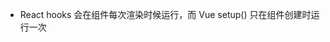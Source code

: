 * React hooks 会在组件每次渲染时候运行，而 Vue setup() 只在组件创建时运行一次











<!-- https://juejin.cn/post/6844903495670169613 -->
<!-- https://juejin.cn/post/6844903991491444744 -->
<!-- https://juejin.cn/post/6847902223918170126 -->